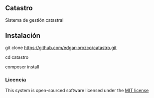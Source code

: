 ## Catastro

Sistema de gestión catastral

## Instalación

git clone https://github.com/edgar-orozco/catastro.git

cd catastro

composer install

### Licencia

This system is open-sourced software licensed under the [MIT license](http://opensource.org/licenses/MIT)

